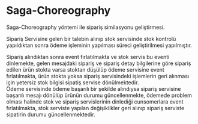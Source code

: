 # Saga-Choreography

Saga-Choreography yöntemi ile sipariş similasyonu geliştirmesi. 

Sipariş Servisine gelen bir talebin alınıp stok servisinde stok kontrolü yapıldıktan sonra ödeme işleminin yapılması süreci geliştirilmesi yapılmıştır.

Sipariş alındıktan sonra event fırlatılmakta ve stok servis bu eventi dinlemekte, gelen mesajdaki sipariş ve sipariş detay bilgilerine göre sipariş edilen ürün stokta varsa stoktan düşülüp ödeme servisine event fırlatılmakta, ürün stokta yoksa sipariş servisindeki işlemlerin geri alınması için yetersiz stok bilgisi sipatiş servise dönülmektedir.\
Ödeme servisinde ödeme başarılı bir şekilde alındıysa sipariş servisine başarılı mesajı dönülüp ürünün durumu güncellenmekte, ödemede problem olması halinde stok ve sipariş servislerinin dinlediği cunsomerlara event fırlatılmakta, stok serviste yapılan değişiklikler geri alınıp sipariş serviste sipatirin durumu güncellenmektedir.
